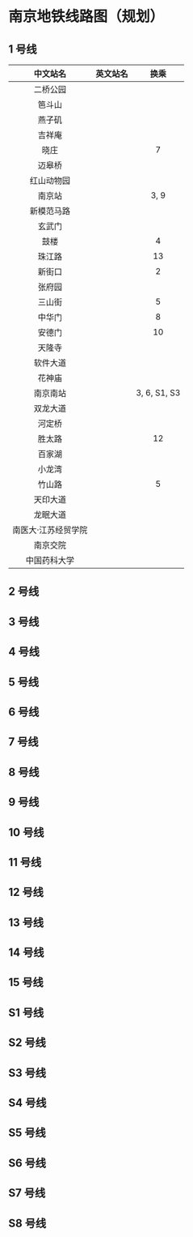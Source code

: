 # 南京地铁线路图（规划）

## 1 号线

| 中文站名 | 英文站名 | 换乘 |
| :----: | :----: | :----: |
| 二桥公园 |
| 笆斗山 |
| 燕子矶 |
| 吉祥庵 |
| 晓庄 | | 7 |
| 迈皋桥 |
| 红山动物园 |
| 南京站 | | 3, 9 |
| 新模范马路 |
| 玄武门 |
| 鼓楼 | | 4 |
| 珠江路 | | 13 |
| 新街口 || 2 |
| 张府园 |
| 三山街 | | 5 |
| 中华门 | | 8 |
| 安德门 | | 10 |
| 天隆寺 |
| 软件大道 |
| 花神庙 |
| 南京南站 || 3, 6, S1, S3 |
| 双龙大道 |
| 河定桥 |
| 胜太路 || 12 |
| 百家湖 |
| 小龙湾 |
| 竹山路 || 5 |
| 天印大道 |
| 龙眠大道 |
| 南医大·江苏经贸学院 |
| 南京交院 |
| 中国药科大学 |

## 2 号线

## 3 号线

## 4 号线

## 5 号线

## 6 号线

## 7 号线

## 8 号线

## 9 号线

## 10 号线

## 11 号线

## 12 号线

## 13 号线

## 14 号线

## 15 号线

## S1 号线

## S2 号线

## S3 号线

## S4 号线

## S5 号线

## S6 号线

## S7 号线

## S8 号线